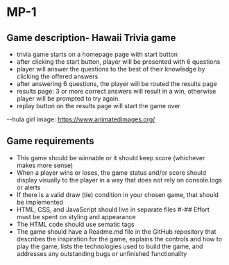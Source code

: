# MP-1

## Game description- Hawaii Trivia game
- trivia game starts on a homepage page with start button
- after clicking the start button, player will be presented with 6 questions
- player will answer the questions to the best of their knowledge by clicking the offered answers
- after answering 6 questions, the player will be routed the results page 
- results page: 3 or more correct answers will result in a win, otherwise player will be prompted to try again.
- replay button on the results page will start the game over

--hula girl image: https://www.animatedimages.org/
## Game requirements
- This game should be winnable or it should keep score (whichever makes more sense)
- When a player wins or loses, the game status and/or score should display visually to the player in a way that does not rely on console.logs or alerts
- If there is a valid draw (tie) condition in your chosen game, that should be implemented
- HTML, CSS, and JavaScript should live in separate files
#-## Effort must be spent on styling and appearance
- The HTML code should use sematic tags
- The game should have a Readme.md file in the GitHub repository that describes the inspiration for the game, explains the controls and how to play the game, lists the technologies used to build the game, and addresses any outstanding bugs or unfinished functionality